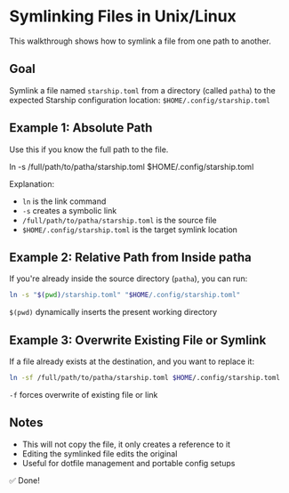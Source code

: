 # Symlinking Files in Unix/Linux

This walkthrough shows how to symlink a file from one path to another.

## Goal
Symlink a file named `starship.toml` from a directory (called `patha`)
to the expected Starship configuration location: `$HOME/.config/starship.toml`

## Example 1: Absolute Path

Use this if you know the full path to the file.

ln -s /full/path/to/patha/starship.toml $HOME/.config/starship.toml

Explanation:
- `ln` is the link command
- `-s` creates a symbolic link
- `/full/path/to/patha/starship.toml` is the source file
- `$HOME/.config/starship.toml` is the target symlink location

## Example 2: Relative Path from Inside patha

If you're already inside the source directory (`patha`), you can run:

```bash
ln -s "$(pwd)/starship.toml" "$HOME/.config/starship.toml"
```

`$(pwd)` dynamically inserts the present working directory

## Example 3: Overwrite Existing File or Symlink

If a file already exists at the destination, and you want to replace it:

```bash
ln -sf /full/path/to/patha/starship.toml $HOME/.config/starship.toml
```

`-f` forces overwrite of existing file or link

## Notes

- This will not copy the file, it only creates a reference to it
- Editing the symlinked file edits the original
- Useful for dotfile management and portable config setups

✅ Done!
